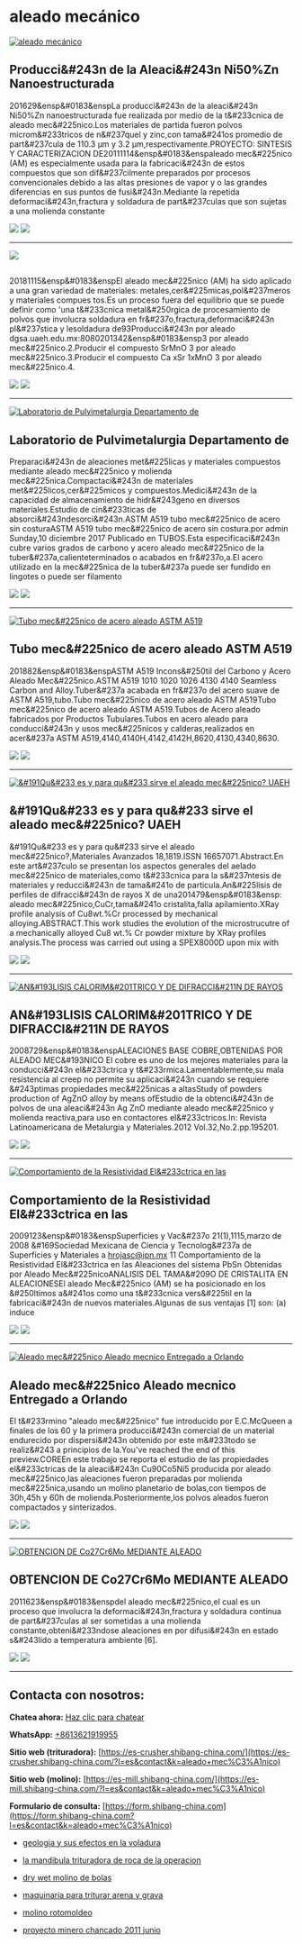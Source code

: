 # aleado mecánico

<a href="https://swt.shibang-china.com/?l=es&img&k=aleado+mec%C3%A1nico" target="_blank">![aleado mecánico](http://static.shibang-china.com/all-800x300/1018.jpg)</a>

## Producci&#243n de la Aleaci&#243n Ni50%Zn Nanoestructurada
201629&ensp&#0183&enspLa producci&#243n de la aleaci&#243n Ni50%Zn nanoestructurada fue realizada por medio de la t&#233cnica de aleado mec&#225nico.Los materiales de partida fueron polvos microm&#233tricos de n&#237quel y zinc,con tama&#241os promedio de part&#237cula de 110.3 μm y 3.2 μm,respectivamente.PROYECTO: SINTESIS Y CARACTERIZACION DE20111114&ensp&#0183&enspaleado mec&#225nico (AM) es especialmente usada para la fabricaci&#243n de estos compuestos que son dif&#237cilmente preparados por procesos convencionales debido a las altas presiones de vapor y o las grandes diferencias en sus puntos de fusi&#243n.Mediante la repetida deformaci&#243n,fractura y soldadura de part&#237culas que son sujetas a una molienda constante


<a href="https://whatsapp.shibangsoft.com/WhatsApp.php" target="_blank" title="WhatsApp">![](http://static.shibang-china.com/icon/whatsapp.png)</a> <a href="https://swt.shibang-china.com/?l=es&icon&k=aleado+mec%C3%A1nico" target="_blank">![](http://static.shibang-china.com/icon/chat-es.png)</a>

---

<a href="https://swt.shibang-china.com/?l=es&img&k=aleado+mec%C3%A1nico" target="_blank">![](http://static.shibang-china.com/all-800x300/1024.jpg)</a>

## 
20181115&ensp&#0183&enspEl aleado mec&#225nico (AM) ha sido aplicado a una gran variedad de materiales: metales,cer&#225micas,pol&#237meros y materiales compues tos.Es un proceso fuera del equilibrio que se puede definir como 'una t&#233cnica metal&#250rgica de procesamiento de polvos que involucra soldadura en fr&#237o,fractura,deformaci&#243n pl&#237stica y lesoldadura de93Producci&#243n por aleado dgsa.uaeh.edu.mx:8080201342&ensp&#0183&ensp3 por aleado mec&#225nico.2.Producir el compuesto SrMnO 3 por aleado mec&#225nico.3.Producir el compuesto Ca xSr 1xMnO 3 por aleado mec&#225nico.4.


<a href="https://whatsapp.shibangsoft.com/WhatsApp.php" target="_blank" title="WhatsApp">![](http://static.shibang-china.com/icon/whatsapp.png)</a> <a href="https://swt.shibang-china.com/?l=es&icon&k=aleado+mec%C3%A1nico" target="_blank">![](http://static.shibang-china.com/icon/chat-es.png)</a>

---

<a href="https://swt.shibang-china.com/?l=es&img&k=aleado+mec%C3%A1nico" target="_blank">![Laboratorio de Pulvimetalurgia Departamento de](http://static.shibang-china.com/all-800x300/972.jpg)</a>

## Laboratorio de Pulvimetalurgia Departamento de
Preparaci&#243n de aleaciones met&#225licas y materiales compuestos mediante aleado mec&#225nico y molienda mec&#225nica.Compactaci&#243n de materiales met&#225licos,cer&#225micos y compuestos.Medici&#243n de la capacidad de almacenamiento de hidr&#243geno en diversos materiales.Estudio de cin&#233ticas de absorci&#243ndesorci&#243n.ASTM A519 tubo mec&#225nico de acero sin costuraASTM A519 tubo mec&#225nico de acero sin costura.por admin Sunday,10 diciembre 2017 Publicado en TUBOS.Esta especificaci&#243n cubre varios grados de carbono y acero aleado mec&#225nico de la tuber&#237a,calienteterminados o acabados en fr&#237o,a.El acero utilizado en la mec&#225nica de la tuber&#237a puede ser fundido en lingotes o puede ser filamento


<a href="https://whatsapp.shibangsoft.com/WhatsApp.php" target="_blank" title="WhatsApp">![](http://static.shibang-china.com/icon/whatsapp.png)</a> <a href="https://swt.shibang-china.com/?l=es&icon&k=aleado+mec%C3%A1nico" target="_blank">![](http://static.shibang-china.com/icon/chat-es.png)</a>

---

<a href="https://swt.shibang-china.com/?l=es&img&k=aleado+mec%C3%A1nico" target="_blank">![Tubo mec&#225nico de acero aleado ASTM A519](http://static.shibang-china.com/all-800x300/1176.jpg)</a>

## Tubo mec&#225nico de acero aleado ASTM A519
201882&ensp&#0183&enspASTM A519 Incons&#250til del Carbono y Acero Aleado Mec&#225nico.ASTM A519 1010 1020 1026 4130 4140 Seamless Carbon and Alloy.Tuber&#237a acabada en fr&#237o del acero suave de ASTM A519,tubo.Tubo mec&#225nico de acero aleado ASTM A519Tubo mec&#225nico de acero aleado ASTM A519.Tubos de Acero aleado fabricados por Productos Tubulares.Tubos en acero aleado para conducci&#243n y usos mec&#225nicos y calderas,realizados en acer&#237a ASTM A519,4140,4140H,4142,4142H,8620,4130,4340,8630.


<a href="https://whatsapp.shibangsoft.com/WhatsApp.php" target="_blank" title="WhatsApp">![](http://static.shibang-china.com/icon/whatsapp.png)</a> <a href="https://swt.shibang-china.com/?l=es&icon&k=aleado+mec%C3%A1nico" target="_blank">![](http://static.shibang-china.com/icon/chat-es.png)</a>

---

<a href="https://swt.shibang-china.com/?l=es&img&k=aleado+mec%C3%A1nico" target="_blank">![&#191Qu&#233 es y para qu&#233 sirve el aleado mec&#225nico? UAEH](http://static.shibang-china.com/all-800x300/1522.jpg)</a>

## &#191Qu&#233 es y para qu&#233 sirve el aleado mec&#225nico? UAEH
&#191Qu&#233 es y para qu&#233 sirve el aleado mec&#225nico?,Materiales Avanzados 18,1819.ISSN 16657071.Abstract.En este art&#237culo se presentan los aspectos generales del aelado mec&#225nico de materiales,como t&#233cnica para la s&#237ntesis de materiales y reducci&#243n de tama&#241o de particula.An&#225lisis de perfiles de difracci&#243n de rayos X de una201479&ensp&#0183&ensp: aleado mec&#225nico,CuCr,tama&#241o cristalita,falla apilamiento.XRay profile analysis of Cu8wt.%Cr processed by mechanical alloying.ABSTRACT.This work studies the evolution of the microstrucutre of a mechanically alloyed Cu8 wt.% Cr powder mixture by XRay profiles analysis.The process was carried out using a SPEX8000D upon mix with


<a href="https://whatsapp.shibangsoft.com/WhatsApp.php" target="_blank" title="WhatsApp">![](http://static.shibang-china.com/icon/whatsapp.png)</a> <a href="https://swt.shibang-china.com/?l=es&icon&k=aleado+mec%C3%A1nico" target="_blank">![](http://static.shibang-china.com/icon/chat-es.png)</a>

---

<a href="https://swt.shibang-china.com/?l=es&img&k=aleado+mec%C3%A1nico" target="_blank">![AN&#193LISIS CALORIM&#201TRICO Y DE DIFRACCI&#211N DE RAYOS](http://static.shibang-china.com/all-800x300/583.jpg)</a>

## AN&#193LISIS CALORIM&#201TRICO Y DE DIFRACCI&#211N DE RAYOS
2008729&ensp&#0183&enspALEACIONES BASE COBRE,OBTENIDAS POR ALEADO MEC&#193NICO El cobre es uno de los mejores materiales para la conducci&#243n el&#233ctrica y t&#233rmica.Lamentablemente,su mala resistencia al creep no permite su aplicaci&#243n cuando se requiere &#243ptimas propiedades mec&#225nicas a altasStudy of powders production of AgZnO alloy by means ofEstudio de la obtenci&#243n de polvos de una aleaci&#243n Ag ZnO mediante aleado mec&#225nico y molienda reactiva,para uso en contactores el&#233ctricos.In: Revista Latinoamericana de Metalurgia y Materiales.2012 Vol.32,No.2.pp.195201.


<a href="https://whatsapp.shibangsoft.com/WhatsApp.php" target="_blank" title="WhatsApp">![](http://static.shibang-china.com/icon/whatsapp.png)</a> <a href="https://swt.shibang-china.com/?l=es&icon&k=aleado+mec%C3%A1nico" target="_blank">![](http://static.shibang-china.com/icon/chat-es.png)</a>

---

<a href="https://swt.shibang-china.com/?l=es&img&k=aleado+mec%C3%A1nico" target="_blank">![Comportamiento de la Resistividad El&#233ctrica en las](http://static.shibang-china.com/all-800x300/292.jpg)</a>

## Comportamiento de la Resistividad El&#233ctrica en las
2009123&ensp&#0183&enspSuperficies y Vac&#237o 21(1),1115,marzo de 2008 &#169Sociedad Mexicana de Ciencia y Tecnolog&#237a de Superficies y Materiales a hrojasc@ipn.mx 11 Comportamiento de la Resistividad El&#233ctrica en las Aleaciones del sistema PbSn Obtenidas por Aleado Mec&#225nicoANALISIS DEL TAMA&#209O DE CRISTALITA EN ALEACIONESEl aleado Mec&#225nico (AM) se ha posicionado en los &#250ltimos a&#241os como una t&#233cnica vers&#225til en la fabricaci&#243n de nuevos materiales.Algunas de sus ventajas [1] son: (a) induce


<a href="https://whatsapp.shibangsoft.com/WhatsApp.php" target="_blank" title="WhatsApp">![](http://static.shibang-china.com/icon/whatsapp.png)</a> <a href="https://swt.shibang-china.com/?l=es&icon&k=aleado+mec%C3%A1nico" target="_blank">![](http://static.shibang-china.com/icon/chat-es.png)</a>

---

<a href="https://swt.shibang-china.com/?l=es&img&k=aleado+mec%C3%A1nico" target="_blank">![Aleado mec&#225nico Aleado mecnico Entregado a Orlando](http://static.shibang-china.com/all-800x300/287.jpg)</a>

## Aleado mec&#225nico Aleado mecnico Entregado a Orlando
El t&#233rmino "aleado mec&#225nico" fue introducido por E.C.McQueen a finales de los 60 y la primera producci&#243n comercial de un material endurecido por dispersi&#243n obtenido por este m&#233todo se realiz&#243 a principios de la.You've reached the end of this preview.COREEn este trabajo se reporta el estudio de las propiedades el&#233ctricas de la aleaci&#243n Cu90Co5Ni5 producida por aleado mec&#225nico,las aleaciones fueron preparadas por molienda mec&#225nica,usando un molino planetario de bolas,con tiempos de 30h,45h y 60h de molienda.Posteriormente,los polvos aleados fueron compactados y sinterizados.


<a href="https://whatsapp.shibangsoft.com/WhatsApp.php" target="_blank" title="WhatsApp">![](http://static.shibang-china.com/icon/whatsapp.png)</a> <a href="https://swt.shibang-china.com/?l=es&icon&k=aleado+mec%C3%A1nico" target="_blank">![](http://static.shibang-china.com/icon/chat-es.png)</a>

---

<a href="https://swt.shibang-china.com/?l=es&img&k=aleado+mec%C3%A1nico" target="_blank">![OBTENCION DE Co27Cr6Mo MEDIANTE ALEADO](http://static.shibang-china.com/all-800x300/1483.jpg)</a>

## OBTENCION DE Co27Cr6Mo MEDIANTE ALEADO
2011623&ensp&#0183&enspdel aleado mec&#225nico,el cual es un proceso que involucra la deformaci&#243n,fractura y soldadura continua de part&#237culas al ser sometidas a una molienda constante,obteni&#233ndose aleaciones en por difusi&#243n en estado s&#243lido a temperatura ambiente [6].

<a href="https://whatsapp.shibangsoft.com/WhatsApp.php" target="_blank" title="WhatsApp">![](http://static.shibang-china.com/icon/whatsapp.png)</a> <a href="https://swt.shibang-china.com/?l=es&icon&k=aleado+mec%C3%A1nico" target="_blank">![](http://static.shibang-china.com/icon/chat-es.png)</a>

---
## Contacta con nosotros:

**Chatea ahora:** [Haz clic para chatear](https://swt.shibang-china.com?l=es&contact&k=aleado+mec%C3%A1nico)

**WhatsApp:**  [+8613621919955](https://whatsapp.shibangsoft.com/WhatsApp.php)

**Sitio web (trituradora):** [https://es-crusher.shibang-china.com/](https://es-crusher.shibang-china.com/?l=es&contact&k=aleado+mec%C3%A1nico)

**Sitio web (molino):** [https://es-mill.shibang-china.com/](https://es-mill.shibang-china.com/?l=es&contact&k=aleado+mec%C3%A1nico)

**Formulario de consulta:** [https://form.shibang-china.com](https://form.shibang-china.com?l=es&contact&k=aleado+mec%C3%A1nico)

* [geologia y sus efectos en la voladura](../77/geologia%20y%20sus%20efectos%20en%20la%20voladura.md)

* [la mandibula trituradora de roca de la operacion](../70/la%20mandibula%20trituradora%20de%20roca%20de%20la%20operacion.md)

* [dry wet molino de bolas](../74/dry%20wet%20molino%20de%20bolas.md)

* [maquinaria para triturar arena y grava](../72/maquinaria%20para%20triturar%20arena%20y%20grava.md)

* [molino rotomoldeo](../67/molino%20rotomoldeo.md)

* [proyecto minero chancado 2011 junio](../66/proyecto%20minero%20chancado%202011%20junio.md)